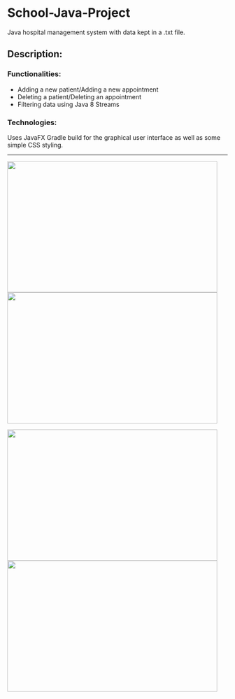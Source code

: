 # School-Java-Project

Java hospital management system with data kept in a .txt file.

<h2>Description:</h2>

<h3>Functionalities:</h3>
<ul>
  <li>Adding a new patient/Adding a new appointment</li>
  <li>Deleting a patient/Deleting an appointment</li>
  <li>Filtering data using Java 8 Streams</li>
</ul>

<h3>Technologies:</h3>
Uses JavaFX Gradle build for the graphical user interface as well as some simple CSS styling.


***

<a href="url"><img src="https://user-images.githubusercontent.com/76914882/157238701-ba9bcbf5-e68e-4d7f-8637-d6d298276c12.png"  height="300" width="480" ></a>  <a href="url"><img src="https://user-images.githubusercontent.com/76914882/157238433-63698ba8-99d7-48a1-a2e7-17a903bebc35.png"  height="300" width="480" ></a>

<a href="url"><img src="https://user-images.githubusercontent.com/76914882/157238138-b9c9d6cf-26bf-493f-bedb-0e7741199242.png"  height="300" width="480" ></a> <a href="url"><img src="https://user-images.githubusercontent.com/76914882/157238334-32c4bd78-307a-49b4-bb31-c9ce0ce71792.png"  height="300" width="480" ></a> 


